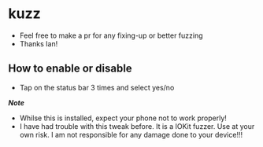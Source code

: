 # kuzz
- Feel free to make a pr for any fixing-up or better fuzzing
- Thanks Ian!

## How to enable or disable
- Tap on the status bar 3 times and select yes/no

***Note***
- Whilse this is installed, expect your phone not to work properly!
- I have had trouble with this tweak before. It is a IOKit fuzzer. Use at your own risk. I am not responsible for any damage done to your device!!!

